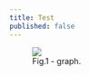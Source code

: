 ```yaml
---
title: Test
published: false
---
```


<figure>
  <img src="https://gist.githubusercontent.com/reinhrst/9a30b4ba26732ad3018240173edb8336/raw/5e9fc7f5838d742276cf8d81d11e25b43a8d8cd5/Heatpump.svg">
  <figcaption>Fig.1 - graph.</figcaption>
</figure>
